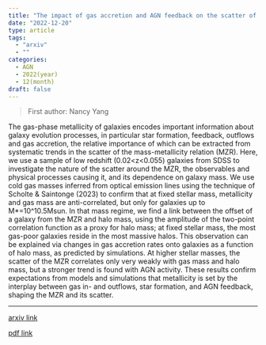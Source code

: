 ```yaml
---
title: "The impact of gas accretion and AGN feedback on the scatter of the mass-metallicity relation"
date: "2022-12-20"
type: article
tags:
  - "arxiv"
  - ""
categories:
  - AGN
  - 2022(year)
  - 12(month)
draft: false
---
```


> First author: Nancy Yang

 The gas-phase metallicity of galaxies encodes important information about
galaxy evolution processes, in particular star formation, feedback, outflows
and gas accretion, the relative importance of which can be extracted from
systematic trends in the scatter of the mass-metallicity relation (MZR). Here,
we use a sample of low redshift (0.02<z<0.055) galaxies from SDSS to
investigate the nature of the scatter around the MZR, the observables and
physical processes causing it, and its dependence on galaxy mass. We use cold
gas masses inferred from optical emission lines using the technique of Scholte
& Saintonge (2023) to confirm that at fixed stellar mass, metallicity and gas
mass are anti-correlated, but only for galaxies up to M*=10^10.5Msun. In that
mass regime, we find a link between the offset of a galaxy from the MZR and
halo mass, using the amplitude of the two-point correlation function as a proxy
for halo mass; at fixed stellar mass, the most gas-poor galaxies reside in the
most massive halos. This observation can be explained via changes in gas
accretion rates onto galaxies as a function of halo mass, as predicted by
simulations. At higher stellar masses, the scatter of the MZR correlates only
very weakly with gas mass and halo mass, but a stronger trend is found with AGN
activity. These results confirm expectations from models and simulations that
metallicity is set by the interplay between gas in- and outflows, star
formation, and AGN feedback, shaping the MZR and its scatter.

---
[arxiv link](http://arxiv.org/abs/2212.10657v1)

[pdf link](http://arxiv.org/pdf/2212.10657v1)